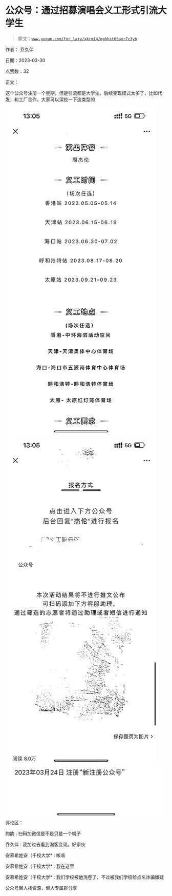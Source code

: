 # 公众号：通过招募演唱会义工形式引流大学生

> 原文：[`www.yuque.com/for_lazy/xkrm14/mphhst66axr7c3yb`](https://www.yuque.com/for_lazy/xkrm14/mphhst66axr7c3yb)



作者： 乔久伴



日期：2023-03-30



点赞数：32

<ne-hole id="u1f4c89e0" data-lake-id="u1f4c89e0">

正文：



这个公众号注册一个星期，但是引流都是大学生。后续变现模式太多了，比如代发，和工厂合作。大家可以深挖一下这类型的



![](img/810cfa9bb1a76c5a7d74cf593d80f686.png)  <ne-p id="u1fe843a2" data-lake-id="u1fe843a2">![](img/b9393b8eb3672522d6ae32c7c9111b7c.png)  <ne-p id="uad67a9af" data-lake-id="uad67a9af">![](img/9dc66225f2291cbbe16ff4dc27949da7.png)  <ne-hole id="u53574e1d" data-lake-id="u53574e1d"><ne-p id="ub2054694" data-lake-id="ub2054694">评论区：



韵韵 : 扫码加微信是不是只是一个幌子



乔久伴 : 我加过去看到淘客变现。好家伙



安慕希姓安（千校大学* : 咳咳



安慕希姓安（千校大学* : 我在这里



安慕希姓安（千校大学* : 我们学校被他洗卷了，不过被我们学校给点名诈骗嫌疑

<ne-hole id="ubaef031e" data-lake-id="ubaef031e">

公众号懒人找资源，懒人专属群分享

</ne-hole></ne-hole></ne-p></ne-p></ne-p></ne-hole>